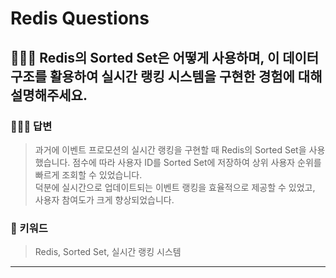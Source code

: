 # Redis Questions

## 🤷🏻‍♂️ Redis의 Sorted Set은 어떻게 사용하며, 이 데이터 구조를 활용하여 실시간 랭킹 시스템을 구현한 경험에 대해 설명해주세요.

### 🙆🏻‍♂️ 답변
> 과거에 이벤트 프로모션의 실시간 랭킹을 구현할 때 Redis의 Sorted Set을 사용했습니다. 점수에 따라 사용자 ID를 Sorted Set에 저장하여 상위 사용자 순위를 빠르게 조회할 수 있었습니다. <br>덕분에 실시간으로 업데이트되는 이벤트 랭킹을 효율적으로 제공할 수 있었고, 사용자 참여도가 크게 향상되었습니다.

### 🔑 키워드
> Redis, Sorted Set, 실시간 랭킹 시스템

<hr>